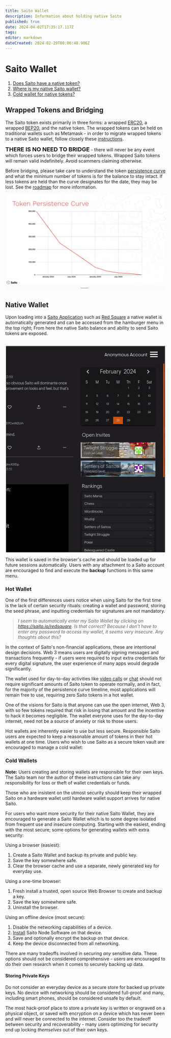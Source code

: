 ```yaml
---
title: Saito Wallet
description: Information about holding native Saito
published: true
date: 2024-04-02T17:35:17.117Z
tags: 
editor: markdown
dateCreated: 2024-02-29T00:06:48.906Z
---
```


# Saito Wallet

<ol>
  <li><a href="#tokens">Does Saito have a native token?</a></li>
  <li><a href="#native">Where is my native Saito wallet?</a></li>
  <li><a href="#wallet">Cold wallet for native tokens?</a></li>
</ol>

## <div id="tokens"> Wrapped Tokens and Bridging </div>

The Saito token exists primarily in three forms: a wrapped [ERC20](https://etherscan.io/address/0xFa14Fa6958401314851A17d6C5360cA29f74B57B), a wrapped [BEP20](https://bscscan.com/address/0x3c6dad0475d3a1696b359dc04c99fd401be134da), and the native token. The wrapped tokens can be held on traditional wallets such as Metamask - in order to migrate wrapped tokens to a native Saito wallet, follow closely these [instructions](https://wiki.saito.io/en/tokenomics#migration-to-native-saito-token).

<span style="font-weight:bold; font-size:18px">THERE IS NO NEED TO BRIDGE</span> - there will never be any event which forces users to bridge their wrapped tokens. Wrapped Saito tokens will remain valid indefinitely. Avoid scammers claiming otherwise.

Before bridging, please take care to understand the token [persistence curve](https://wiki.saito.io/en/tokenomics#migration-to-native-saito-token) and what the *minimum* number of tokens is for the balance to stay intact. If less tokens are held than the curve designates for the date, they may be lost. See the [roadmap](https://wiki.saito.io/en/roadmap) for more information.

![token_persistence_curve.png](/token_persistence_curve.png)

## <div id="native"> Native Wallet </div>

Upon loading into a [Saito Application](https://wiki.saito.io/en/tech/applications) such as [Red Square](https://saito.io/redsquare/) a native wallet is automatically generated and can be accessed from the hamburger menu in the top right; From here the native Saito balance and ability to send Saito tokens are exposed.

<br>
<div style="display: flex; justify-content: center;">
<img src="/walletgif.gif" alt="screencast showing wallet menu with address, balance, backup and additional apps; accessed from 'Red Square' social media site">
</div>

This wallet is saved in the browser's cache and should be loaded up for future sessions automatically. Users with any attachment to a Saito account are encouraged to find and execute the **backup** functions in this same menu.


### Hot Wallet

One of the first differences users notice when using Saito for the first time is the lack of certain security rituals: creating a wallet and password, storing the seed phrase, and inputting credentials for signatures are not mandatory.

> *I seem to automatically enter my Saito Wallet by clicking on https://saito.io/redsquare.  Is that correct?  Because I don't have to enter any password to access my wallet, it seems very insecure.  Any thoughts about this?*

In the context of Saito's non-financial applications, these are intentional design decisions. Web 3 means users are digitally signing messages and transactions frequently - if users were required to input extra credentials for every digital signature, the user experience of many apps would degrade significantly.

The wallet used for day-to-day activities like [video calls](https://saito.io/videocall/) or [chat](https://saito.io/chat/) should not require significant amounts of Saito token to operate normally, and in fact, for the majority of the persistence curve timeline, most applications will remain free to use, requiring zero Saito tokens in a hot wallet.

One of the visions for Saito is that anyone can use the open internet, Web 3, with so few tokens required that risk in losing that amount and the incentive to hack it becomes negligible. The wallet everyone uses for the day-to-day internet, need not be a source of anxiety or risk to those users.

Hot wallets are inherently easier to use but less secure. Responsible Saito users are expected to keep a reasonable amount of tokens in their hot wallets at one time. Users who wish to use Saito as a secure token vault are encouraged to manage a cold wallet:

### <div id="wallet"> Cold Wallets </div>

**Note:** Users creating and storing wallets are responsible for their own keys. The Saito team nor the author of these instructions can take any responsibility for loss or theft of wallet credentials or funds.

Those who are insistent on the utmost security should keep their wrapped Saito on a hardware wallet until hardware wallet support arrives for native Saito.

For users who want more security for their native Saito Wallet, they are encouraged to generate a Saito Wallet which is to some degree isolated from frequent use and insecure computing. Starting with the easiest, ending with the most secure; some options for generating wallets with extra security:

Using a browser (easiest):
<ol>
  <li>Create a Saito Wallet and backup its private and public key.</li>
  <li>Save the key somewhere safe.</li>
  <li>Clear the browser cache and use a separate, newly generated key for everyday use.</li>
</ol>

Using a one-time browser:
<ol>
  <li>Fresh install a trusted, open source Web Browser to create and backup a key.</li>
  <li>Save the key somewhere safe.</li>
  <li>Uninstall the browser.</li>
</ol>

Using an offline device (most secure):
<ol>
  <li>Disable the networking capabilities of a device.</li>
  <li> <a href="https://wiki.saito.io/en/tech/installation">Install</a> Saito Node Software on that device.</li>
  <li>Save and optionally encrypt the backup on that device.</li>
  <li>Keep the device disconnected from all networking.</li>
</ol>

There are many tradeoffs involved in securing *any* sensitive data. These options should not be considered comprehensive - users are encouraged to do their own research when it comes to securely backing up data.

#### Storing Private Keys

Do not consider an everyday device as a secure store for backed up private keys. No device with networking should be considered full-proof and many, including smart phones, should be considered unsafe by default.

The most hack-proof place to store a private key is written or engraved on a physical object, or saved with encryption on a device which has never been and will never be connected to the internet. Consider too the tradeoff between security and recoverability - many users optimizing for security end up locking *themselves* out of their own keys.